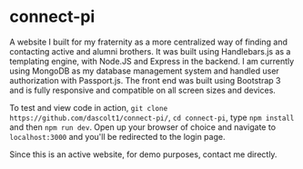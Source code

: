 # connect-pi
A website I built for my fraternity as a more centralized way of finding and contacting active and alumni brothers.
It was built using Handlebars.js as a templating engine, with Node.JS and Express in the backend.  I am currently using MongoDB as my database management system and handled user authorization with Passport.js. 
The front end was built using Bootstrap 3 and is fully responsive and compatible on all screen sizes and devices.


To test and view code in action, ```git clone https://github.com/dascolt1/connect-pi/```, ```cd connect-pi```, type ```npm install``` and then ```npm run dev```.
Open up your browser of choice and navigate to ```localhost:3000``` and you'll be redirected to the login page.

Since this is an active website, for demo purposes, contact me directly.
